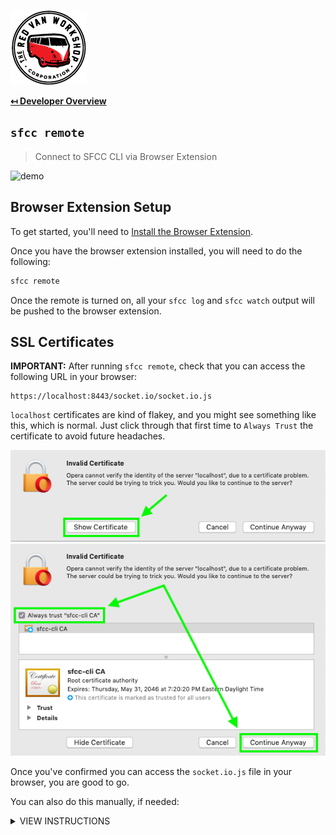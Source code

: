 ![Logo](img/logo.png "Logo")

**[↤ Developer Overview](../README.md#developer-overview)**

`sfcc remote`
---

> Connect to SFCC CLI via Browser Extension

![demo](https://sfcc-cli.s3.amazonaws.com/remote.gif?v=1.1.0)


Browser Extension Setup
---

To get started, you'll need to [Install the Browser Extension](https://github.com/redvanworkshop/sfcc-remote).

Once you have the browser extension installed, you will need to do the following:

```bash
sfcc remote
```

Once the remote is turned on, all your `sfcc log` and `sfcc watch` output will be pushed to the browser extension.


SSL Certificates
---

**IMPORTANT:** After running `sfcc remote`, check that you can access the following URL in your browser:

```
https://localhost:8443/socket.io/socket.io.js
```

`localhost` certificates are kind of flakey, and you might see something like this, which is normal. Just click through that first time to `Always Trust` the certificate to avoid future headaches.

![Error](img/ssl-error.png "Error")
![Error](img/ssl-error-accept.png "Error")

Once you've confirmed you can access the `socket.io.js` file in your browser, you are good to go.

You can also do this manually, if needed:

<details><summary>VIEW INSTRUCTIONS</summary>
<p>

For MacOS you can do this:

```bash
cd ./remote/ssl
sudo security add-trusted-cert -d -r trustRoot -k /Library/Keychains/System.keychain sfcc-cli-ca.cer
```

SSL Certs already created in `./remote/ssl`, but if they need to be created again, here is how it was done:

```bash
cd ./remote/ssl
openssl req -x509 -newkey rsa:2048 -out sfcc-cli-ca.cer -outform PEM -keyout sfcc-cli-ca.pvk -days 10000 -verbose -config sfcc-cli.cnf -nodes -sha256 -subj "/CN=sfcc-cli CA"
openssl req -newkey rsa:2048 -keyout sfcc-cli-localhost.pvk -out sfcc-cli-localhost.req -subj /CN=localhost -sha256 -nodes
openssl x509 -req -CA sfcc-cli-ca.cer -CAkey sfcc-cli-ca.pvk -in sfcc-cli-localhost.req -out sfcc-cli-localhost.cer -days 10000 -extfile sfcc-cli.ext -sha256 -set_serial 0x1111
```

</p>
</details>
